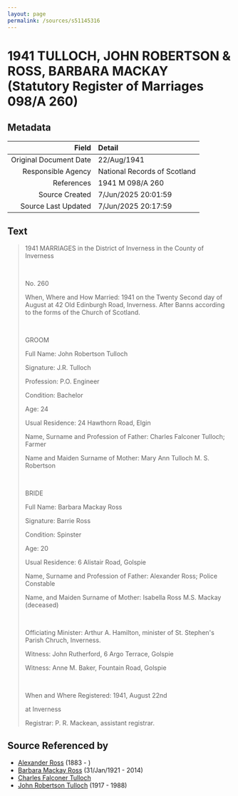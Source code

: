 ```yaml
---
layout: page
permalink: /sources/s51145316
---
```


# 1941 TULLOCH, JOHN ROBERTSON & ROSS, BARBARA MACKAY (Statutory Register of Marriages 098/A 260)

## Metadata
Field | Detail
---:|:---
Original Document Date | 22/Aug/1941
Responsible Agency | National Records of Scotland
References | 1941 M 098/A 260
Source Created | 7/Jun/2025 20:01:59
Source Last Updated | 7/Jun/2025 20:17:59

## Text

> 1941 MARRIAGES in the District of Inverness in the County of Inverness
>
> <br/>
>
> No. 260
>
> When, Where and How Married: 1941 on the Twenty Second day of August at 42 Old Edinburgh Road, Inverness. After Banns according to the forms of the Church of Scotland.
>
> <br/>
>
> GROOM
>
> Full Name: John Robertson Tulloch
>
> Signature: J.R. Tulloch
>
> Profession: P.O. Engineer
>
> Condition: Bachelor
>
> Age: 24
>
> Usual Residence: 24 Hawthorn Road, Elgin
>
> Name, Surname and Profession of Father: Charles Falconer Tulloch; Farmer
>
> Name and Maiden Surname of Mother: Mary Ann Tulloch M. S. Robertson
>
> <br/>
>
> BRIDE
>
> Full Name: Barbara Mackay Ross
>
> Signature: Barrie Ross
>
> Condition: Spinster
>
> Age: 20
>
> Usual Residence: 6 Alistair Road, Golspie
>
> Name, Surname and Profession of Father: Alexander Ross; Police Constable
>
> Name, and Maiden Surname of Mother: Isabella Ross M.S. Mackay (deceased)
>
> <br/>
>
> Officiating Minister: Arthur A. Hamilton, minister of St. Stephen's Parish Chruch, Inverness.
>
> Witness: John Rutherford, 6 Argo Terrace, Golspie
>
> Witness: Anne M. Baker, Fountain Road, Golspie
>
> <br/>
>
> When and Where Registered: 1941, August 22nd
>
> at Inverness
>
> Registrar: P. R. Mackean, assistant registrar.
>

## Source Referenced by

* [Alexander Ross](../people/@34528442@-alexander-ross-b1883-d.md) (1883 - )
* [Barbara Mackay Ross](../people/@63405204@-barbara-mackay-ross-b1921-1-31-d2014.md) (31/Jan/1921 - 2014)
* [Charles Falconer Tulloch](../people/@120623@-charles-falconer-tulloch-b-d.md)
* [John Robertson Tulloch](../people/@44608948@-john-robertson-tulloch-b1917-d1988.md) (1917 - 1988)
